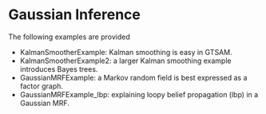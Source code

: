 # Gaussian Inference

The following examples are provided

- KalmanSmootherExample: Kalman smoothing is easy in GTSAM.
- KalmanSmootherExample2: a larger Kalman smoothing example introduces Bayes trees.
- GaussianMRFExample: a Markov random field is best expressed as a factor graph.
- GaussianMRFExample_lbp: explaining loopy belief propagation (lbp) in a Gaussian MRF.

